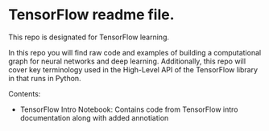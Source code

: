 # TensorFlow readme file. 

This repo is designated for TensorFlow learning.

In this repo you will find raw code and examples of building a computational graph for neural networks and deep learning. Additionally, this repo will cover key terminology used in the High-Level API of the TensorFlow library in that runs in Python.

Contents:
<ul>
<li>TensorFlow Intro Notebook: Contains code from TensorFlow intro documentation along with added annotiation</li>
</ul>
